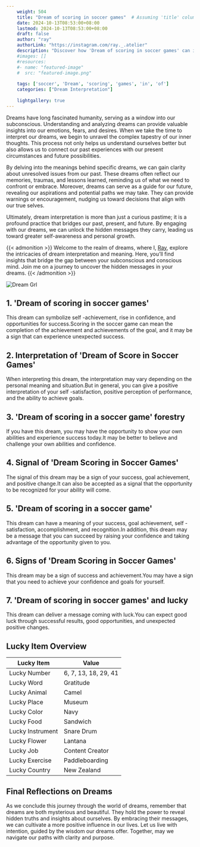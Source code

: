 ```yaml
---
    weight: 504
    title: "Dream of scoring in soccer games"  # Assuming 'title' column exists
    date: 2024-10-13T08:53:00+08:00
    lastmod: 2024-10-13T08:53:00+08:00
    draft: false
    author: "ray"
    authorLink: "https://instagram.com/ray._.atelier"
    description: "Discover how 'Dream of scoring in soccer games' can interpret your future and uncover its significant meanings in your life."
    #images: []
    #resources:
    #- name: "featured-image"
    #  src: "featured-image.png"
    
    tags: ['soccer', 'Dream', 'scoring', 'games', 'in', 'of']
    categories: ["Dream Interpretation"]
    
    lightgallery: true
---
```

    
Dreams have long fascinated humanity, serving as a window into our subconscious. Understanding and analyzing dreams can provide valuable insights into our emotions, fears, and desires. When we take the time to interpret our dreams, we begin to unravel the complex tapestry of our inner thoughts. This process not only helps us understand ourselves better but also allows us to connect our past experiences with our present circumstances and future possibilities.

By delving into the meanings behind specific dreams, we can gain clarity about unresolved issues from our past. These dreams often reflect our memories, traumas, and lessons learned, reminding us of what we need to confront or embrace. Moreover, dreams can serve as a guide for our future, revealing our aspirations and potential paths we may take. They can provide warnings or encouragement, nudging us toward decisions that align with our true selves.

Ultimately, dream interpretation is more than just a curious pastime; it is a profound practice that bridges our past, present, and future. By engaging with our dreams, we can unlock the hidden messages they carry, leading us toward greater self-awareness and personal growth.

{{< admonition >}}
Welcome to the realm of dreams, where I, [Ray](https://instagram.com/ray._.atelier), explore the intricacies of dream interpretation and meaning. Here, you’ll find insights that bridge the gap between your subconscious and conscious mind. Join me on a journey to uncover the hidden messages in your dreams.
{{< /admonition >}}

![Dream Grl](https://cdn.pixabay.com/photo/2017/11/02/03/35/gothic-2910057_1280.jpg "Dream Grl")

## 1. 'Dream of scoring in soccer games'
This dream can symbolize self -achievement, rise in confidence, and opportunities for success.Scoring in the soccer game can mean the completion of the achievement and achievements of the goal, and it may be a sign that can experience unexpected success.

## 2. Interpretation of 'Dream of Score in Soccer Games'
When interpreting this dream, the interpretation may vary depending on the personal meaning and situation.But in general, you can give a positive interpretation of your self -satisfaction, positive perception of performance, and the ability to achieve goals.

## 3. 'Dream of scoring in a soccer game' forestry
If you have this dream, you may have the opportunity to show your own abilities and experience success today.It may be better to believe and challenge your own abilities and confidence.

## 4. Signal of 'Dream Scoring in Soccer Games'
The signal of this dream may be a sign of your success, goal achievement, and positive change.It can also be accepted as a signal that the opportunity to be recognized for your ability will come.

## 5. 'Dream of scoring in a soccer game'
This dream can have a meaning of your success, goal achievement, self -satisfaction, accomplishment, and recognition.In addition, this dream may be a message that you can succeed by raising your confidence and taking advantage of the opportunity given to you.

## 6. Signs of 'Dream Scoring in Soccer Games'
This dream may be a sign of success and achievement.You may have a sign that you need to achieve your confidence and goals for yourself.

## 7. 'Dream of scoring in soccer games' and lucky
This dream can deliver a message coming with luck.You can expect good luck through successful results, good opportunities, and unexpected positive changes.

## Lucky Item Overview
| Lucky Item          | Value              |
|---------------|--------------------|
| Lucky Number        | 6, 7, 13, 18, 29, 41  |
| Lucky Word          | Gratitude |
| Lucky Animal        | Camel |
| Lucky Place         | Museum     |
| Lucky Color         | Navy     |
| Lucky Food          | Sandwich      |
| Lucky Instrument    | Snare Drum |
| Lucky Flower        | Lantana    |
| Lucky Job           | Content Creator       |
| Lucky Exercise      | Paddleboarding  |
| Lucky Country       | New Zealand    |


##  Final Reflections on Dreams

As we conclude this journey through the world of dreams, remember that dreams are both mysterious and beautiful. They hold the power to reveal hidden truths and insights about ourselves. By embracing their messages, we can cultivate a more positive influence in our lives. Let us live with intention, guided by the wisdom our dreams offer. Together, may we navigate our paths with clarity and purpose.
